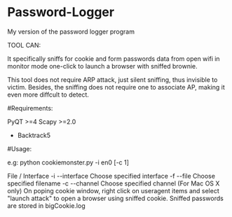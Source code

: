 # Password-Logger
My version of the password logger program



TOOL CAN:

It specifically sniffs for cookie and form passwords data from open wifi in monitor mode
one-click to launch a browser with sniffed brownie.

This tool does not require ARP attack, just silent sniffing, thus invisible to victim. Besides, the sniffing does not require one to associate AP, making it even more diffcult to detect.

#Requirements:

PyQT >=4
Scapy >=2.0
* Backtrack5 

#Usage:

e.g: python cookiemonster.py -i en0 [-c 1]

File / Interface
    -i --interface <interface>    Choose specified interface
    -f --file <filename>         Choose specified filename
    -c --channel <channel>      Choose specified channel (For Mac OS X only)
On poping cookie window, right click on useragent items and select "launch attack" to open a browser using sniffed cookie. Sniffed passwords are stored in bigCookie.log

